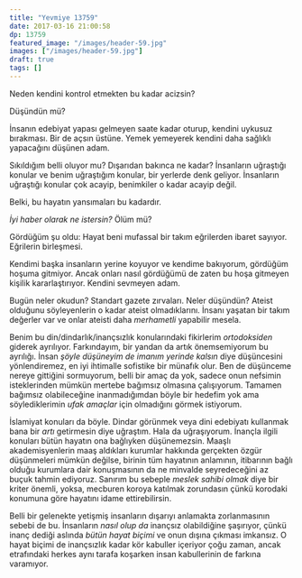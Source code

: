 ```yaml
---
title: "Yevmiye 13759"
date: 2017-03-16 21:00:58
dp: 13759
featured_image: "/images/header-59.jpg"
images: ["/images/header-59.jpg"]
draft: true
tags: []
---
```




Neden kendini kontrol etmekten bu kadar acizsin?

Düşündün mü?

İnsanın edebiyat yapası gelmeyen saate kadar oturup, kendini uykusuz
bırakması. Bir de açsın üstüne. Yemek yemeyerek kendini daha sağlıklı yapacağını
düşünen adam. 

Sıkıldığım belli oluyor mu? Dışarıdan bakınca ne kadar? İnsanların uğraştığı
konular ve benim uğraştığım konular, bir yerlerde denk geliyor. İnsanların
uğraştığı konular çok acayip, benimkiler o kadar acayip değil. 

Belki, bu hayatın yansımaları bu kadardır. 

*İyi haber olarak ne istersin?* Ölüm mü? 

Gördüğüm şu oldu: Hayat beni mufassal bir takım eğrilerden ibaret
sayıyor. Eğrilerin birleşmesi. 

Kendimi başka insanların yerine koyuyor ve kendime bakıyorum, gördüğüm hoşuma
gitmiyor. Ancak onları nasıl gördüğümü de zaten bu hoşa gitmeyen kişilik
kararlaştırıyor. Kendini sevmeyen adam. 

Bugün neler okudun? Standart gazete zırvaları. Neler düşündün? Ateist olduğunu
söyleyenlerin o kadar ateist olmadıklarını. İnsanı yaşatan bir takım değerler
var ve onlar ateisti daha *merhametli* yapabilir mesela. 

Benim bu din/dindarlık/inançsızlık konularındaki fikirlerim *ortodoksiden*
giderek ayrılıyor. Farkındayım, bir yandan da artık önemsemiyorum bu
ayrılığı. İnsan *şöyle düşüneyim de imanım yerinde kalsın* diye düşüncesini
yönlendiremez, en iyi ihtimalle sofistike bir münafık olur. Ben de düşünceme
nereye gittiğini sormuyorum, belli bir amaç da yok, sadece onun nefsimin
isteklerinden mümkün mertebe bağımsız olmasına çalışıyorum. Tamamen bağımsız
olabileceğine inanmadığımdan böyle bir hedefim yok ama söylediklerimin *ufak
amaçlar* için olmadığını görmek istiyorum. 

İslamiyat konuları da böyle. Dindar görünmek veya dini edebiyatı kullanmak bana
bir *artı* getirmesin diye uğraştım. Hala da uğraşıyorum. İnançla ilgili
konuları bütün hayatın ona bağlıyken düşünemezsin. Maaşlı akademisyenlerin maaş
aldıkları kurumlar hakkında gerçekten özgür düşünmeleri mümkün değilse, birinin
tüm hayatının anlamının, itibarının bağlı olduğu kurumlara dair konuşmasının da
ne minvalde seyredeceğini az buçuk tahmin ediyoruz. Sanırım bu sebeple *meslek
sahibi olmak* diye bir kriter önemli, yoksa, mecburen koroya katılmak zorundasın
çünkü korodaki konumuna göre hayatını idame ettirebilirsin. 

Belli bir gelenekte yetişmiş insanların dışarıyı anlamakta zorlanmasının sebebi
de bu. İnsanların *nasıl olup da* inançsız olabildiğine şaşırıyor, çünkü inanç
dediği aslında *bütün hayat biçimi* ve onun dışına çıkması imkansız. O hayat
biçimi de inançsızlık kadar kör kabuller içeriyor çoğu zaman, ancak etrafındaki
herkes aynı tarafa koşarken insan kabullerinin de farkına varamıyor. 

